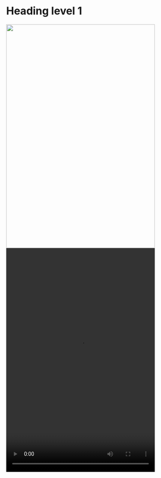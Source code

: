 
# Heading level 1
<img src="https://myoctocat.com/assets/images/base-octocat.svg" style="width:400px; height:600px;"/>
<video src="D:\Screen_recording_20231212_152026.mp4" style="width:400px; height:600px;"/>
(https://myoctocat.com/assets/images/base-octocat.svg)
